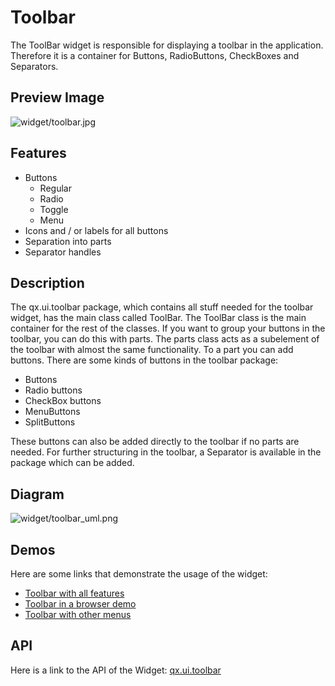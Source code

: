 Toolbar
=======

The ToolBar widget is responsible for displaying a toolbar in the application. Therefore it is a container for Buttons, RadioButtons, CheckBoxes and Separators.

Preview Image
-------------

![widget/toolbar.jpg](/pages/widget/toolbar.jpg%0A%20%20%20%20%20%20%20%20%20%20%20%20%20%20%20%20%20%20%20%20%20:width:%20500%20px%0A%20%20%20%20%20%20%20%20%20%20%20%20%20%20%20%20%20%20%20%20%20:target:%20../../_images/toolbar.jpg)

Features
--------

-   Buttons
    -   Regular
    -   Radio
    -   Toggle
    -   Menu
-   Icons and / or labels for all buttons
-   Separation into parts
-   Separator handles

Description
-----------

The qx.ui.toolbar package, which contains all stuff needed for the toolbar widget, has the main class called ToolBar. The ToolBar class is the main container for the rest of the classes. If you want to group your buttons in the toolbar, you can do this with parts. The parts class acts as a subelement of the toolbar with almost the same functionality. To a part you can add buttons. There are some kinds of buttons in the toolbar package:

-   Buttons
-   Radio buttons
-   CheckBox buttons
-   MenuButtons
-   SplitButtons

These buttons can also be added directly to the toolbar if no parts are needed. For further structuring in the toolbar, a Separator is available in the package which can be added.

Diagram
-------

![widget/toolbar\_uml.png](/pages/widget/toolbar_uml.png)

Demos
-----

Here are some links that demonstrate the usage of the widget:

-   [Toolbar with all features](http://demo.qooxdoo.org/%{version}/demobrowser/#widget~ToolBar.html)
-   [Toolbar in a browser demo](http://demo.qooxdoo.org/%{version}/demobrowser/#showcase~Browser.html)
-   [Toolbar with other menus](http://demo.qooxdoo.org/%{version}/demobrowser/#widget~Menu.html)

API
---

Here is a link to the API of the Widget:
[qx.ui.toolbar](http://demo.qooxdoo.org/%{version}/apiviewer/index.html#qx.ui.toolbar)
